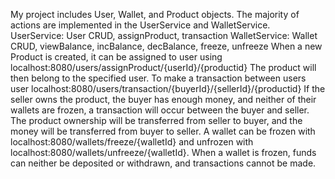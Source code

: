 My project includes User, Wallet, and Product objects. The majority of actions are implemented in the UserService and WalletService.
UserService: User CRUD, assignProduct, transaction
WalletService: Wallet CRUD, viewBalance, incBalance, decBalance, freeze, unfreeze
When a new Product is created, it can be assigned to user using localhost:8080/users/assignProduct/{userId}/{productid}
The product will then belong to the specified user. To make a transaction between users user localhost:8080/users/transaction/{buyerId}/{sellerId}/{productid}
If the seller owns the product, the buyer has enough money, and neither of their wallets are frozen, a transaction will occur between the buyer and seller. The product ownership will be transferred from seller to buyer, and the money will be transferred from buyer to seller. 
A wallet can be frozen with localhost:8080/wallets/freeze/{walletId} and unfrozen with localhost:8080/wallets/unfreeze/{walletId}. When a wallet is frozen, funds can neither be deposited or withdrawn, and transactions cannot be made.
